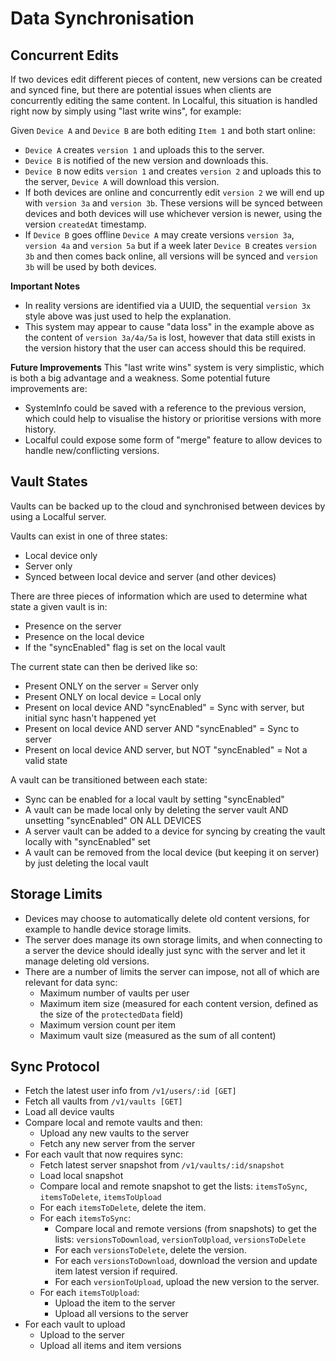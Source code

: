 # Data Synchronisation

## Concurrent Edits

If two devices edit different pieces of content, new versions can be created and synced fine, but there are
potential issues when clients are concurrently editing the same content. In Localful, this situation is
handled right now by simply using "last write wins", for example:

Given `Device A` and `Device B` are both editing `Item 1` and both start online:
- `Device A` creates `version 1` and uploads this to the server.
- `Device B` is notified of the new version and downloads this.
- `Device B` now edits `version 1` and creates `version 2` and uploads this to the server, `Device A` will download this version.
- If both devices are online and concurrently edit `version 2` we will end up with `version 3a` and `version 3b`. These versions will be synced between devices
and both devices will use whichever version is newer, using the version `createdAt` timestamp.
- If `Device B` goes offline `Device A` may create versions `version 3a`, `version 4a` and `version 5a` but if a week later `Device B` creates `version 3b` and then comes back online, all versions will be synced and `version 3b` will be used by both devices.

**Important Notes**
- In reality versions are identified via a UUID, the sequential `version 3x` style above was just used to help the explanation.
- This system may appear to cause "data loss" in the example above as the content of `version 3a/4a/5a` is lost, however that data still exists in
the version history that the user can access should this be required.

**Future Improvements**
This "last write wins" system is very simplistic, which is both a big advantage and a weakness. Some potential future improvements are:
- SystemInfo could be saved with a reference to the previous version, which could help to visualise the history or prioritise versions with more history.
- Localful could expose some form of "merge" feature to allow devices to handle new/conflicting versions.

## Vault States

Vaults can be backed up to the cloud and synchronised between devices by using a Localful server.

Vaults can exist in one of three states:
- Local device only
- Server only
- Synced between local device and server (and other devices)

There are three pieces of information which are used to determine what state a given vault is in:
- Presence on the server
- Presence on the local device
- If the "syncEnabled" flag is set on the local vault

The current state can then be derived like so:
- Present ONLY on the server = Server only
- Present ONLY on local device = Local only
- Present on local device AND "syncEnabled" = Sync with server, but initial sync hasn't happened yet
- Present on local device AND server AND "syncEnabled" = Sync to server
- Present on local device AND server, but NOT "syncEnabled" = Not a valid state

A vault can be transitioned between each state:
- Sync can be enabled for a local vault by setting "syncEnabled"
- A vault can be made local only by deleting the server vault AND unsetting "syncEnabled" ON ALL DEVICES
- A server vault can be added to a device for syncing by creating the vault locally with "syncEnabled" set
- A vault can be removed from the local device (but keeping it on server) by just deleting the local vault


## Storage Limits
- Devices may choose to automatically delete old content versions, for example to handle device storage limits.
- The server does manage its own storage limits, and when connecting to a server the device should ideally just sync with the server and let it manage deleting old versions.
- There are a number of limits the server can impose, not all of which are relevant for data sync:
  - Maximum number of vaults per user
  - Maximum item size (measured for each content version, defined as the size of the `protectedData` field)
  - Maximum version count per item
  - Maximum vault size (measured as the sum of all content)

## Sync Protocol
- Fetch the latest user info from `/v1/users/:id [GET]`
- Fetch all vaults from `/v1/vaults [GET]`
- Load all device vaults
- Compare local and remote vaults and then:
  - Upload any new vaults to the server
  - Fetch any new server from the server
- For each vault that now requires sync:
  - Fetch latest server snapshot from `/v1/vaults/:id/snapshot`
  - Load local snapshot
  - Compare local and remote snapshot to get the lists: `itemsToSync`, `itemsToDelete`, `itemsToUpload`
  - For each `itemsToDelete`, delete the item.
  - For each `itemsToSync`:
    - Compare local and remote versions (from snapshots) to get the lists: `versionsToDownload`, `versionToUpload`, `versionsToDelete`
    - For each `versionsToDelete`, delete the version.
    - For each `versionsToDownload`, download the version and update item latest version if required.
    - For each `versionToUpload`, upload the new version to the server.
  - For each `itemsToUpload`:
    - Upload the item to the server
    - Upload all versions to the server
- For each vault to upload
  - Upload to the server
  - Upload all items and item versions
